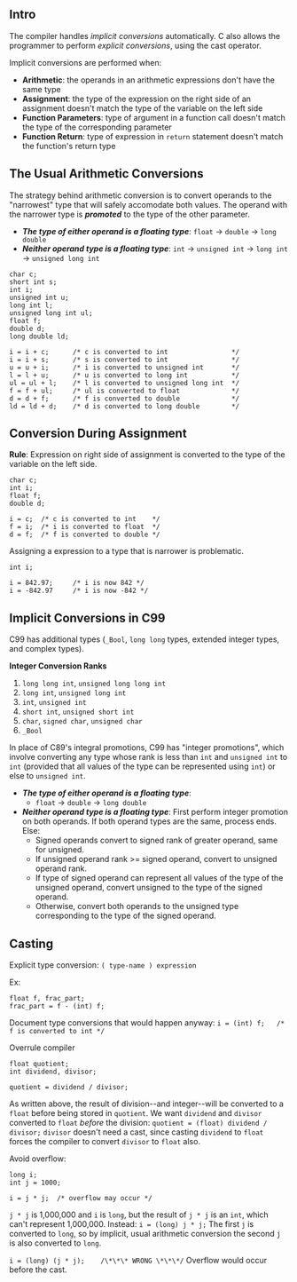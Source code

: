 ## Intro

The compiler handles *implicit conversions* automatically.
C also allows the programmer to perform *explicit conversions*, using the cast operator.

Implicit conversions are performed when:
- **Arithmetic**: the operands in an arithmetic expressions don't have the same type
- **Assignment**: the type of the expression on the right side of an assignment doesn't match the type of the variable on the left side
- **Function Parameters**: type of argument in a function call doesn't match the type of the corresponding parameter
- **Function Return**: type of expression in `return` statement doesn't match the function's return type


## The Usual Arithmetic Conversions

The strategy behind arithmetic conversion is to convert operands to the "narrowest" type that will safely accomodate both values.
The operand with the narrower type is ***promoted*** to the type of the other parameter.

- ***The type of either operand is a floating type***:
    `float` -> `double` -> `long double`
- ***Neither operand type is a floating type***:
    `int` -> `unsigned int` -> `long int` -> `unsigned long int`


```
char c;
short int s;
int i;
unsigned int u;
long int l;
unsigned long int ul;
float f;
double d;
long double ld;

i = i + c;      /* c is converted to int                */
i = i + s;      /* s is converted to int                */
u = u + i;      /* i is converted to unsigned int       */
l = l + u;      /* u is converted to long int           */
ul = ul + l;    /* l is converted to unsigned long int  */
f = f + ul;     /* ul is converted to float             */
d = d + f;      /* f is converted to double             */
ld = ld + d;    /* d is converted to long double        */
```


## Conversion During Assignment

**Rule**: Expression on right side of assignment is converted to the type of the variable on the left side.

```
char c;
int i;
float f;
double d;

i = c;  /* c is converted to int    */
f = i;  /* i is converted to float  */
d = f;  /* f is converted to double */
```

Assigning a expression to a type that is narrower is problematic.

```
int i;

i = 842.97;     /* i is now 842 */
i = -842.97     /* i is now -842 */
```

## Implicit Conversions in C99

C99 has additional types (`_Bool`, `long long` types, extended integer types, and complex types).

**Integer Conversion Ranks**
1. `long long int`, `unsigned long long int`
2. `long int`, `unsigned long int`
3. `int`, `unsigned int`
4. `short int`, `unsigned short int`
5. `char`, `signed char`, `unsigned char`
6. `_Bool`

In place of C89's integral promotions, C99 has "integer promotions", which involve converting any type whose rank is less than `int` and `unsigned int` to `int` (provided that all values of the type can be represented using `int`) or else to `unsigned int`.

- ***The type of either operand is a floating type***:
    - `float` -> `double` -> `long double`
- ***Neither operand type is a floating type***:
    First perform integer promotion on both operands. If both operand types are the same, process ends. Else:
    - Signed operands convert to signed rank of greater operand, same for unsigned.
    - If unsigned operand rank >= signed operand, convert to unsigned operand rank.
    - If type of signed operand can represent all values of the type of the unsigned operand, convert unsigned to the type of the signed operand.
    - Otherwise, convert both operands to the unsigned type corresponding to the type of the signed operand.


## Casting

Explicit type conversion:
`( type-name ) expression`

Ex:
```
float f, frac_part;
frac_part = f - (int) f;
```

Document type conversions that would happen anyway:
`i = (int) f;   /* f is converted to int */`

Overrule compiler
```
float quotient;
int dividend, divisor;

quotient = dividend / divisor;
```
As written above, the result of division--and integer--will be converted to a `float` before being stored in `quotient`.
We want `dividend` and `divisor` converted to `float` *before* the division:
`quotient = (float) dividend / divisor;`
`divisor` doesn't need a cast, since casting `dividend` to `float` forces the compiler to convert `divisor` to `float` also.

Avoid overflow:
```
long i;
int j = 1000;

i = j * j;  /* overflow may occur */
```

`j * j` is 1,000,000 and `i` is `long`, but the result of `j * j` is an `int`, which can't represent 1,000,000.
Instead:
`i = (long) j * j;`
The first `j` is converted to `long`, so by implicit, usual arithmetic conversion the second `j` is also converted to `long`.

`i = (long) (j * j);    /\*\*\* WRONG \*\*\*/`
Overflow would occur before the cast.